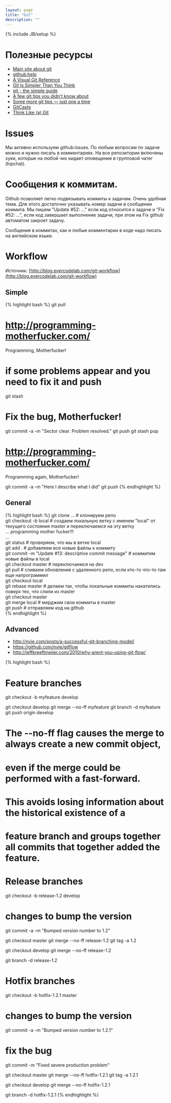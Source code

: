 ```yaml
---
layout: page
title: "Git"
description: ""
---
```

{% include JB/setup %}

# Полезные ресурсы

* [Main site about git](http://git-scm.com/)
* [github:help](https://help.github.com/)
* [A Visual Git Reference](http://marklodato.github.com/visual-git-guide/index-en.html)
* [Git Is Simpler Than You Think](http://nfarina.com/post/9868516270/git-is-simpler)
* [git - the simple guide](http://rogerdudler.github.com/git-guide/)
* [A few git tips you didn't know about](http://mislav.uniqpath.com/2010/07/git-tips/)
* [Some more git tips — just one a time](http://gitready.com/)
* [GitCasts](http://gitcasts.com/)
* [Think Like (a) Git](http://think-like-a-git.net/)

# Issues

Мы активно используем github:issues. По любым вопросам по задаче можно и нужно писать в комментариях. На все репозитории включены хуки, которые на любой чих кидает оповещение в групповой чатег (hipchat).

# Cообщения к коммитам. 

Github позволяет легко подвязывать коммиты к задачам. Очень удобная тема. Для этого достаточно указывать номер задачи в сообщении коммита. Мы пишем "Update #52: ..." если код относится к задаче и "Fix #52: ...", если код завершает выполнение задачи, при этом на Fix github автоматом закроет задачу.

Сообщения в коммитах, как и любые комментарии в коде надо писать на английском языке.

# Workflow

Источник: [http://blog.evercodelab.com/git-workflow](http://blog.evercodelab.com/git-workflow)

## Simple

{% highlight bash %}
git pull

# http://programming-motherfucker.com/
Programming, Motherfucker!

# if some problems appear and you need to fix it and push
git stash

# Fix the bug, Motherfucker!

git commit -a -m "Sector clear. Problem resolved."
git push
git stash pop

# http://programming-motherfucker.com/
Programming again, Motherfucker!

git commit -a -m "Here I describe what I did"
git push
{% endhighlight %}


## General

{% highlight bash %}
git clone … # клонируем репо  
git checkout -b local # создаем локальную ветку с именем "local" от текущего состояния master и переключаемся на эту ветку  
…
programming mother fucker!!!  
…  
git status # проверяем, что мы в ветке local  
git add . # добавляем все новые файлы к коммиту  
git commit -m "Update #13: descriptive commit message" # коммитим новые файлы в local  
git checkout master # переключаемся на dev  
git pull # сливаем обновления с удаленного репо, если кто-то что-то там еще напрограммил  
git checkout local  
git rebase master # делаем так, чтобы локальные коммиты накатились поверх тех, что слили из master  
git checkout master  
git merge local # мерджим свои коммиты в master  
git push # отправляем код на github  
{% endhighlight %}

## Advanced

* http://nvie.com/posts/a-successful-git-branching-model/
* https://github.com/nvie/gitflow
* http://jeffkreeftmeijer.com/2010/why-arent-you-using-git-flow/

{% highlight bash %}
# Feature branches

git checkout -b myfeature develop

git checkout develop
git merge --no-ff myfeature
git branch -d myfeature
git push origin develop

# The --no-ff flag causes the merge to always create a new commit object, 
# even if the merge could be performed with a fast-forward. 
# This avoids losing information about the historical existence of a
# feature branch and groups together all commits that together added the feature. 


# Release branches

git checkout -b release-1.2 develop
# changes to bump the version
git commit -a -m "Bumped version number to 1.2"

git checkout master
git merge --no-ff release-1.2
git tag -a 1.2

git checkout develop
git merge --no-ff release-1.2

git branch -d release-1.2


# Hotfix branches

git checkout -b hotfix-1.2.1 master
# changes to bump the version
git commit -a -m "Bumped version number to 1.2.1"
# fix the bug
git commit -m "Fixed severe production problem"


git checkout master
git merge --no-ff hotfix-1.2.1
git tag -a 1.2.1

git checkout develop
git merge --no-ff hotfix-1.2.1

git branch -d hotfix-1.2.1
{% endhighlight %}

